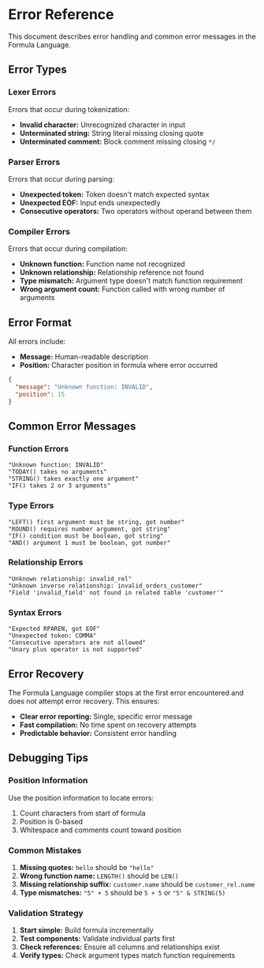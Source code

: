 # Error Reference

This document describes error handling and common error messages in the Formula Language.

## Error Types

### Lexer Errors
Errors that occur during tokenization:

- **Invalid character:** Unrecognized character in input
- **Unterminated string:** String literal missing closing quote
- **Unterminated comment:** Block comment missing closing `*/`

### Parser Errors  
Errors that occur during parsing:

- **Unexpected token:** Token doesn't match expected syntax
- **Unexpected EOF:** Input ends unexpectedly
- **Consecutive operators:** Two operators without operand between them

### Compiler Errors
Errors that occur during compilation:

- **Unknown function:** Function name not recognized
- **Unknown relationship:** Relationship reference not found
- **Type mismatch:** Argument type doesn't match function requirement
- **Wrong argument count:** Function called with wrong number of arguments

## Error Format

All errors include:
- **Message:** Human-readable description
- **Position:** Character position in formula where error occurred

```json
{
  "message": "Unknown function: INVALID",
  "position": 15
}
```

## Common Error Messages

### Function Errors
```
"Unknown function: INVALID"
"TODAY() takes no arguments"
"STRING() takes exactly one argument"
"IF() takes 2 or 3 arguments"
```

### Type Errors
```
"LEFT() first argument must be string, got number"
"ROUND() requires number argument, got string"
"IF() condition must be boolean, got string"
"AND() argument 1 must be boolean, got number"
```

### Relationship Errors
```
"Unknown relationship: invalid_rel"
"Unknown inverse relationship: invalid_orders_customer"
"Field 'invalid_field' not found in related table 'customer'"
```

### Syntax Errors
```
"Expected RPAREN, got EOF"
"Unexpected token: COMMA"
"Consecutive operators are not allowed"
"Unary plus operator is not supported"
```

## Error Recovery

The Formula Language compiler stops at the first error encountered and does not attempt error recovery. This ensures:

- **Clear error reporting:** Single, specific error message
- **Fast compilation:** No time spent on recovery attempts
- **Predictable behavior:** Consistent error handling

## Debugging Tips

### Position Information
Use the position information to locate errors:
1. Count characters from start of formula
2. Position is 0-based
3. Whitespace and comments count toward position

### Common Mistakes
1. **Missing quotes:** `hello` should be `"hello"`
2. **Wrong function name:** `LENGTH()` should be `LEN()`
3. **Missing relationship suffix:** `customer.name` should be `customer_rel.name`
4. **Type mismatches:** `"5" + 5` should be `5 + 5` or `"5" & STRING(5)`

### Validation Strategy
1. **Start simple:** Build formula incrementally
2. **Test components:** Validate individual parts first
3. **Check references:** Ensure all columns and relationships exist
4. **Verify types:** Check argument types match function requirements
